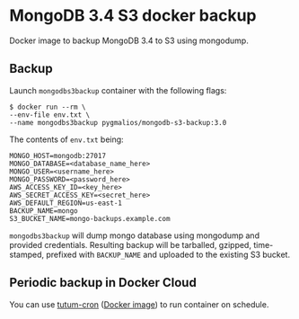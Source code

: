 # MongoDB 3.4 S3 docker backup

Docker image to backup MongoDB 3.4 to S3 using mongodump.

## Backup
Launch `mongodbs3backup` container with the following flags:

```
$ docker run --rm \
--env-file env.txt \
--name mongodbs3backup pygmalios/mongodb-s3-backup:3.0
```

The contents of `env.txt` being:

```
MONGO_HOST=mongodb:27017
MONGO_DATABASE=<database_name_here>
MONGO_USER=<username_here>
MONGO_PASSWORD=<password_here>
AWS_ACCESS_KEY_ID=<key_here>
AWS_SECRET_ACCESS_KEY=<secret_here>
AWS_DEFAULT_REGION=us-east-1
BACKUP_NAME=mongo
S3_BUCKET_NAME=mongo-backups.example.com
```

`mongodbs3backup` will dump mongo database using mongodump and provided credentials. Resulting backup will be tarballed, gzipped, time-stamped, prefixed with `BACKUP_NAME` and uploaded to the existing S3 bucket.

## Periodic backup in Docker Cloud

You can use [tutum-cron](https://github.com/maphubs/tutum-cron) ([Docker image](https://quay.io/repository/maphubs/dockercloud-cron)) to run container on schedule.
